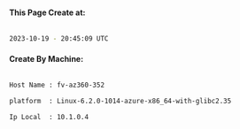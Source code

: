
   
#### This Page Create at:

```bash

2023-10-19 - 20:45:09 UTC

```

#### Create By Machine:

```bash

Host Name : fv-az360-352

platform  : Linux-6.2.0-1014-azure-x86_64-with-glibc2.35

Ip Local  : 10.1.0.4

```

